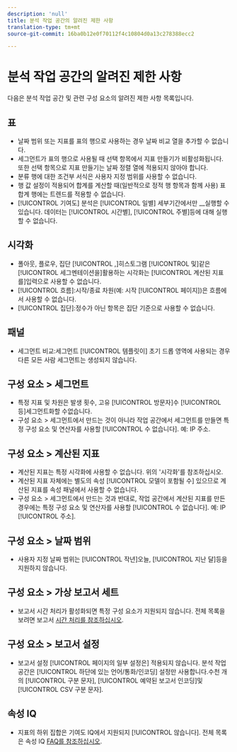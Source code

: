 ```yaml
---
description: 'null'
title: 분석 작업 공간의 알려진 제한 사항
translation-type: tm+mt
source-git-commit: 16ba0b12e0f70112f4c10804d0a13c278388ecc2

---
```



# 분석 작업 공간의 알려진 제한 사항

다음은 분석 작업 공간 및 관련 구성 요소의 알려진 제한 사항 목록입니다.

## 표

* 날짜 범위 또는 지표를 표의 행으로 사용하는 경우 날짜 비교 열을 추가할 수 없습니다.
* 세그먼트가 표의 행으로 사용될 때 선택 항목에서 지표 만들기가 비활성화됩니다. 또한 선택 항목으로 지표 만들기는 날짜 정렬 열에 적용되지 않아야 합니다.
* 분류 행에 대한 조건부 서식은 사용자 지정 범위를 사용할 수 없습니다.
* 행 값 설정이 적용되어 합계를 계산할 때(일반적으로 정적 행 항목과 함께 사용) 표 합계 행에는 트렌드를 적용할 수 없습니다.
* [!UICONTROL 기여도] 분석은 [!UICONTROL 일별] 세부기간에서만 __&#x200B;실행할 수 있습니다. 데이터는 [!UICONTROL 시간별], [!UICONTROL 주별]등에 대해 실행할 수 없습니다.

## 시각화

* 폴아웃, 플로우, 집단 [!UICONTROL ,]히스토그램 [!UICONTROL 및]같은 [!UICONTROL 세그멘테이션을]활용하는 시각화는 [!UICONTROL 계산된 지표를]입력으로 사용할 수 없습니다.
* [!UICONTROL 흐름]:시작/종료 차원(예: 시작 [!UICONTROL 페이지])은 흐름에서 사용할 수 없습니다.
* [!UICONTROL 집단]:정수가 아닌 항목은 집단 기준으로 사용할 수 없습니다.

## 패널

* 세그먼트 비교:세그먼트 [!UICONTROL 템플릿이] 초기 드롭 영역에 사용되는 경우 다른 모든 사람 세그먼트는 생성되지 않습니다.

## 구성 요소 &gt; 세그먼트

* 특정 지표 및 차원은 발생 횟수, 고유 [!UICONTROL 방문자]수 [!UICONTROL 등]세그먼트화할 수없습니다.
* 구성 요소 &gt; 세그먼트에서 만드는 것이 아니라 작업 공간에서 세그먼트를 만들면 특정 구성 요소 및 연산자를 사용할 [!UICONTROL 수 없습니다]. 예: IP 주소.

## 구성 요소 &gt; 계산된 지표

* 계산된 지표는 특정 시각화에 사용할 수 없습니다. 위의 '시각화'를 참조하십시오.
* 계산된 지표 자체에는 별도의 속성 [!UICONTROL 모델이 포함될 수] 있으므로 계산된 지표를 속성 패널에서 사용할 수 없습니다.
* 구성 요소 &gt; 세그먼트에서 만드는 것과 반대로, 작업 공간에서 계산된 지표를 만든 경우에는 특정 구성 요소 및 연산자를 사용할 [!UICONTROL 수 없습니다]. 예: IP [!UICONTROL 주소].

## 구성 요소 &gt; 날짜 범위

* 사용자 지정 날짜 범위는 [!UICONTROL 작년]오늘, [!UICONTROL 지난 달]등을 지원하지 않습니다.

## 구성 요소 &gt; 가상 보고서 세트

* 보고서 시간 처리가 활성화되면 특정 구성 요소가 지원되지 않습니다. 전체 목록을 보려면 보고서 [시간 처리를 참조하십시오](/help/components/vrs/vrs-report-time-processing.md).

## 구성 요소 &gt; 보고서 설정

* 보고서 설정 [!UICONTROL 페이지의 일부 설정은] 적용되지 않습니다. 분석 작업 공간은 [!UICONTROL 하단에 있는 언어/통화/인코딩] 설정만 사용합니다.수천 개의 [!UICONTROL 구분 문자], [!UICONTROL 예약된 보고서 인코딩]및 [!UICONTROL CSV 구분 문자].

## 속성 IQ

* 지표의 하위 집합은 기여도 IQ에서 지원되지 [!UICONTROL 않습니다]. 전체 목록은 속성 IQ [FAQ를 참조하십시오](/help/analyze/analysis-workspace/attribution-iq/attribution-faq.md).
